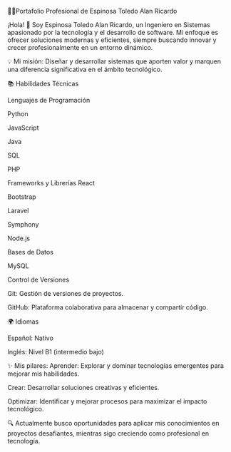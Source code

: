 👨‍💻Portafolio Profesional de Espinosa Toledo Alan Ricardo


¡Hola! 👋 Soy Espinosa Toledo Alan Ricardo, un Ingeniero en Sistemas apasionado por la tecnología y el desarrollo de software. Mi enfoque es ofrecer soluciones modernas y eficientes, siempre buscando innovar y crecer profesionalmente en un entorno dinámico.

💡 Mi misión: 
Diseñar y desarrollar sistemas que aporten valor y marquen una diferencia significativa en el ámbito tecnológico.

📚 Habilidades Técnicas

Lenguajes de Programación

Python

JavaScript

Java

SQL

PHP


Frameworks y Librerías
React

Bootstrap

Laravel

Symphony

Node.js

Bases de Datos

MySQL

Control de Versiones

Git: Gestión de versiones de proyectos.

GitHub: Plataforma colaborativa para almacenar y compartir código.

🌍 Idiomas

Español: Nativo

Inglés: Nivel B1 (intermedio bajo)

✨ Mis pilares:
Aprender: Explorar y dominar tecnologías emergentes para mejorar mis habilidades.

Crear: Desarrollar soluciones creativas y eficientes.

Optimizar: Identificar y mejorar procesos para maximizar el impacto tecnológico.

🔍 Actualmente busco oportunidades para aplicar mis conocimientos en proyectos desafiantes, mientras sigo creciendo como profesional en tecnología.
